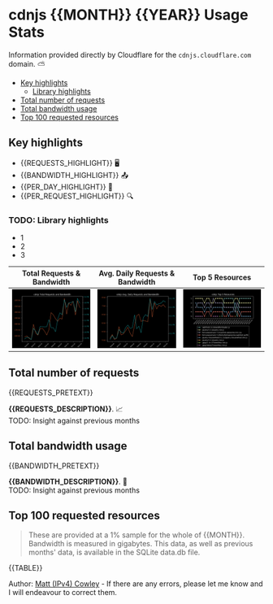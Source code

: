 # cdnjs {{MONTH}} {{YEAR}} Usage Stats

Information provided directly by Cloudflare for the `cdnjs.cloudflare.com` domain. ⛅️

- [Key highlights](#key-highlights)
  - [Library highlights](#library-highlights)
- [Total number of requests](#total-number-of-requests)
- [Total bandwidth usage](#total-bandwidth-usage)
- [Top 100 requested resources](#top-100-requested-resources)

## Key highlights

- {{REQUESTS_HIGHLIGHT}} 🖥
- {{BANDWIDTH_HIGHLIGHT}} 📤
- {{PER_DAY_HIGHLIGHT}} 🤯
- {{PER_REQUEST_HIGHLIGHT}} 🔍
 
### TODO: Library highlights

- 1
- 2
- 3

| Total Requests & Bandwidth | Avg. Daily Requests & Bandwidth | Top 5 Resources |
|---|---|---|
| [![cdnjs total requests & bandwidth graph](../cdnjs_total_requests_and_bandwidth.png)](../cdnjs_total_requests_and_bandwidth.png) | [![cdnjs avg. daily requests & bandwidth graph](../cdnjs_daily_requests_and_bandwidth.png)](../cdnjs_daily_requests_and_bandwidth.png) | [![cdnjs top 5 resources graph](../cdnjs_top_5_resources.png)](../cdnjs_top_5_resources.png) |

## Total number of requests

{{REQUESTS_PRETEXT}}

**{{REQUESTS_DESCRIPTION}}**. 📈\
TODO: Insight against previous months

## Total bandwidth usage

{{BANDWIDTH_PRETEXT}}

**{{BANDWIDTH_DESCRIPTION}}**. 🤯\
TODO: Insight against previous months

## Top 100 requested resources

> These are provided at a 1% sample for the whole of {{MONTH}}.
> Bandwidth is measured in gigabytes.
> This data, as well as previous months' data, is available in the SQLite data.db file.

{{TABLE}}

Author: [Matt (IPv4) Cowley](https://mattcowley.co.uk) - If there are any errors, please let me know and I will
 endeavour to correct them.
